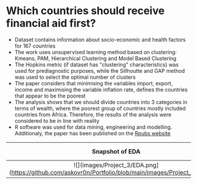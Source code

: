 # Which countries should receive financial aid first?

- Dataset contains information about socio-economic and health factors for 167 countries
- The work uses unsupervised learning method based on clustering: Kmeans, PAM, Hierarchical Clustering and Model Based Clustering
- The Hopkins metric (if dataset has "clustering" characteristics) was used for prediagnostic purposes, while the Sillhoutte and GAP method was used to select the optimal number of clusters
- The paper considers that minimising the variables import, export, income and maximising the variable inflation rate, defines the countries that appear to be the poorest
- The analysis shows that we should divide countries into 3 categories in terms of wealth, where the poorest group of countries mostly included countries from Africa. Therefore, the results of the analysis were considered to be in line with reality
- R software was used for data mining, engineering and modelling. Additionaly, the paper has been published on the [Rpubs website](https://rpubs.com/askovron/financial-aid-clustering)

Snapshot of EDA          |  Clustering - KMeans/PAM
:-------------------------:|:-------------------------:
![](images/Project_3/EDA.png](https://github.com/askovr0n/Portfolio/blob/main/images/Project_3/EDA.png)  |  ![](https://github.com/askovr0n/Portfolio/blob/main/images/Project_3/clusters.png)
